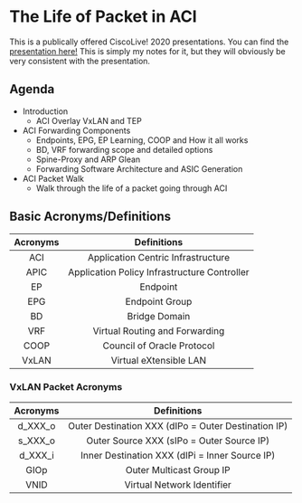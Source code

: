 # The Life of Packet in ACI

This is a publically offered CiscoLive! 2020 presentations. You can find the [presentation here!](https://www.ciscolive.com/global/on-demand-library.html?#/video/15524933769930013Bz7) This is simply my notes for it, but they will obviously be very consistent with the presentation.

## Agenda

* Introduction
    + ACI Overlay VxLAN and TEP
* ACI Forwarding Components
    + Endpoints, EPG, EP Learning, COOP and How it all works
    + BD, VRF forwarding scope and detailed options
    + Spine-Proxy and ARP Glean
    + Forwarding Software Architecture and ASIC Generation
* ACI Packet  Walk
    + Walk through the life of a packet going through ACI

## Basic Acronyms/Definitions

| Acronyms | Definitions |
|:-:|:-:|
| ACI | Application Centric Infrastructure |
| APIC | Application Policy Infrastructure Controller |
| EP | Endpoint |
| EPG | Endpoint Group |
| BD | Bridge Domain | 
| VRF | Virtual Routing and Forwarding |
| COOP | Council of Oracle Protocol |
| VxLAN | Virtual eXtensible LAN |

### VxLAN Packet Acronyms

| Acronyms | Definitions |
|:-:|:-:|
| d_XXX_o| Outer Destination XXX (dIPo = Outer Destination IP)|
| s_XXX_o| Outer Source XXX (sIPo = Outer Source IP)|
| d_XXX_i| Inner Destination XXX (dIPi = Inner Source IP)|
| GIOp| Outer Multicast Group IP|
| VNID| Virtual Network Identifier|
